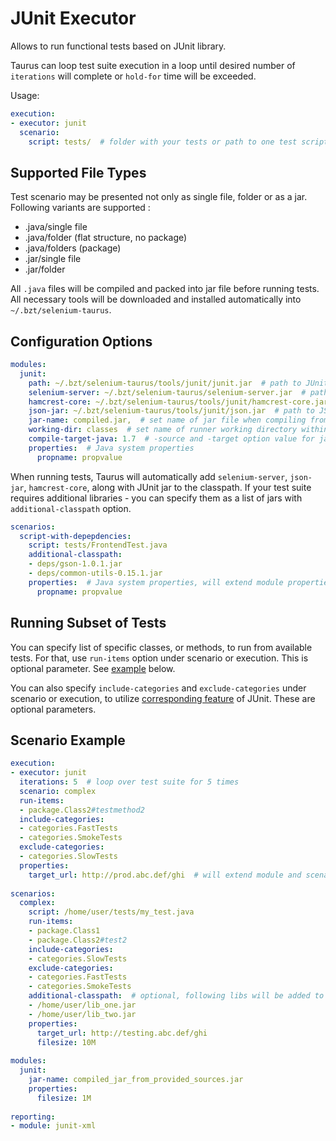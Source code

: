 # JUnit Executor
Allows to run functional tests based on JUnit library.

Taurus can loop test suite execution in a loop until desired number of `iterations` will complete or `hold-for` time will be exceeded.

Usage:
```yaml
execution:
- executor: junit  
  scenario:
    script: tests/  # folder with your tests or path to one test script
```

## Supported File Types

Test scenario may be presented not only as single file, folder or as a jar. Following variants are supported :

  - .java/single file
  - .java/folder (flat structure, no package)
  - .java/folders (package)
  - .jar/single file
  - .jar/folder

All `.java` files will be compiled and packed into jar file before running tests. All necessary tools will be
downloaded and installed automatically into `~/.bzt/selenium-taurus`.

## Configuration Options

```yaml
modules:
  junit:
    path: ~/.bzt/selenium-taurus/tools/junit/junit.jar  # path to JUnit framework
    selenium-server: ~/.bzt/selenium-taurus/selenium-server.jar  # path to Selenium Standalone Server
    hamcrest-core: ~/.bzt/selenium-taurus/tools/junit/hamcrest-core.jar  # path to Hamcrest lib
    json-jar: ~/.bzt/selenium-taurus/tools/junit/json.jar  # path to JSON lib
    jar-name: compiled.jar,  # set name of jar file when compiling from java source files 
    working-dir: classes  # set name of runner working directory within artifacts dir
    compile-target-java: 1.7  # -source and -target option value for javac
    properties:  # Java system properties
      propname: propvalue
```

When running tests, Taurus will automatically add `selenium-server`, `json-jar`, `hamcrest-core`, along with JUnit jar
to the classpath. If your test suite requires additional libraries - you can specify them as a list of jars with
`additional-classpath` option.

```yaml
scenarios:
  script-with-depepdencies:
    script: tests/FrontendTest.java
    additional-classpath:
    - deps/gson-1.0.1.jar
    - deps/common-utils-0.15.1.jar
    properties:  # Java system properties, will extend module properties
      propname: propvalue
```

## Running Subset of Tests

You can specify list of specific classes, or methods, to run from available tests. For that, use `run-items` option under scenario or execution. This is optional parameter. See [example](#scenario-example) below.

You can also specify `include-categories` and `exclude-categories` under scenario or execution, to utilize [corresponding feature](https://github.com/junit-team/junit4/wiki/categories) of JUnit. These are optional parameters.


## Scenario Example

```yaml
execution:
- executor: junit
  iterations: 5  # loop over test suite for 5 times  
  scenario: complex
  run-items:
  - package.Class2#testmethod2
  include-categories:
  - categories.FastTests
  - categories.SmokeTests
  exclude-categories:
  - categories.SlowTests
  properties:
    target_url: http://prod.abc.def/ghi  # will extend module and scenario properties    
  
scenarios:
  complex:
    script: /home/user/tests/my_test.java
    run-items:
    - package.Class1
    - package.Class2#test2
    include-categories:
    - categories.SlowTests
    exclude-categories:
    - categories.FastTests
    - categories.SmokeTests
    additional-classpath:  # optional, following libs will be added to java classpath
    - /home/user/lib_one.jar
    - /home/user/lib_two.jar
    properties:
      target_url: http://testing.abc.def/ghi
      filesize: 10M    
    
modules:
  junit:
    jar-name: compiled_jar_from_provided_sources.jar
    properties:
      filesize: 1M    
        
reporting:
- module: junit-xml
```
